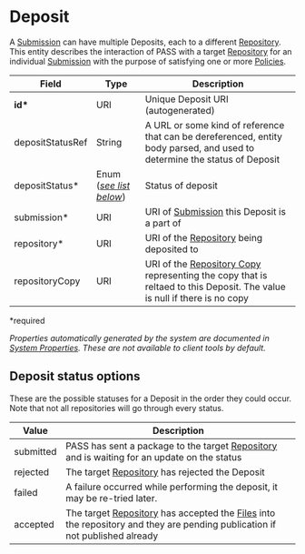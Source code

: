 # Deposit

A [Submission](Submission.md) can have multiple Deposits, each to a different [Repository](Repository.md). This entity describes the interaction of PASS with a target [Repository](Repository.md) for an individual [Submission](Submission.md) with the purpose of satisfying one or more [Policies](Policy.md).

| Field  		| Type  		| Description |
| ------------- | ------------- | ------------- |
| __id*__ | URI | Unique Deposit URI (autogenerated) |
| depositStatusRef | String | A URL or some kind of reference that can be dereferenced, entity body parsed, and used to determine the status of Deposit|
| depositStatus* | Enum ([_see list below_](#deposit-status-options)) | Status of deposit |
| submission* | URI | URI of [Submission](Submission.md) this Deposit is a part of |
| repository* | URI | URI of the [Repository](Repository.md) being deposited to |
| repositoryCopy | URI | URI of the [Repository Copy](RepositoryCopy.md) representing the copy that is reltaed to this Deposit. The value is null if there is no copy |
 
*required 

*Properties automatically generated by the system are documented in [System Properties](SystemProperties.md). These are not available to client tools by default.*

## Deposit status options

These are the possible statuses for a Deposit in the order they could occur. Note that not all repositories will go through every status.

| Value  		  | Description |
| --------------- | ------------- |
| submitted | PASS has sent a package to the target [Repository](Repository.md) and is waiting for an update on the status |
| rejected | The target [Repository](Repository.md) has rejected the Deposit |
| failed | A failure occurred while performing the deposit, it may be re-tried later. |
| accepted | The target [Repository](Repository.md) has accepted the [Files](File.md) into the repository and they are pending publication if not published already |
